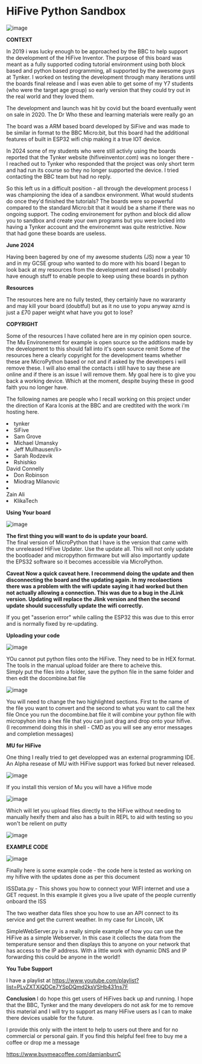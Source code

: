 # HiFive Python Sandbox

![image](https://github.com/damianburrin/Hi5-PythonSandbox/assets/18092613/c33701bb-a6c9-4037-a7c6-736085977f69)


**CONTEXT**

In 2019 i was lucky enough to be approached by the BBC to help support the development of the HiFive Inventor.  The purpose of this board was meant as a fully supported coding tutorial environment using both block based and python based programming, all supported by the awesome guys at Tynker.  I worked on testing the development through many iterations until the boards final release and I was even able to get some of my Y7 students (who were the target age group) so early version that they could try out in the real world and they loved them.

The development and launch was hit by covid but the board eventually went on sale in 2020.  The Dr Who these and learning materials were really go an

The board was a ARM based board developed by SiFive and was made to be similar in format to the BBC Micro:bit, but this board had the additional features of built in ESP32 wifi chip making it a true IOT device.

In 2024 some of my students who were still activly using the boards reported that the Tynker website (hifiveinventor.com) was no longer there - I reached out to Tynker who responded that the project was only short term and had run its course so they no longer supported the device.  I tried contacting the BBC team but had no reply.

So this left us in a difficult position - all through the development process I was championing the idea of a sandbox environment.  What would students do once they'd finished the tutorials?  The boards were so powerful compared to the standard Micro:bit that it would be a shame if there was no ongoing support.  The coding environement for python and block did allow you to sandbox and create your own programs but you were locked into having a Tynker account and the environemnt was quite restrictive.  Now that had gone these boards are useless.


**June 2024**

Having been bagered by one of my awesome students (JS) now a year 10 and in my GCSE group who wanted to do more with his board I began to look back at my resources from the development and realised I probably have enough stuff to enable people to keep using these boards in python

**Resources**

The resources here are no fully tested, they certainly have no wararanty and may kill your board (doubtful) but as it no use to yopu anyway aznd is just a £70 paper weight what have you got to lose?

**COPYRIGHT**

Some of the resources I have collated here are in my opinion open source.  The Mu Environement for example is open source so the addtions made by the development to this should fall into it's open source remit
Some of the resources here a clearly copyright for the development teams whether these are MicroPython based or not and if asked by the developers i will remove these.  I will also email the contacts i still have to say these are online and if there is an issue I will remove them.  My goal here is to give you back a working device.  Which at the moment, despite buying these in good faith you no longer have.

The following names are people who I recall working on this project under the direction of Kara Iconis at the BBC and are credtited with the work i'm hosting here.
<li>tynker</li>
<li>SiFive</li>
<li>Sam Grove</li>
<li>Michael Umansky</li>
<li>Jeff Mullhausen/li>
<li>Sarah Rodzevik</li>
<li>Rshishko</li>
</li>David Connelly</li>
<li>Don Robinson</li>
<li>Miodrag Milanovic</li>
<li></li>Zain Ali</li>
<li>KlikaTech</li>

**Using Your board**

![image](https://github.com/damianburrin/Hi5-PythonSandbox/assets/18092613/040ed882-d376-4cc6-92fe-75ecaf91e58f)


**The first thing you will want to do is update your board.**  
The final version of MicroPython that I have is the version that came with the unreleased HiFive Updater.
Use the update all.  This will not only update the bootloader and micropython firmware but will also importantly update the EPS32 software so it becomes accessible via MicroPython.

**Caveat  Now a quick caveat here.  I recommend  doing the update and then disconnecting the board and the updating again.  In my recolaections there was a problem with the wifi update saying it had worked but then not actually allowing a connection.  This was due to a bug in the JLink version.  Updating will replace the Jlink version and then the second update should successfully update the wifi correctly.**

If you get "asserion error" while calling the ESP32 this was due to this error and is normally fixed by re-updating.

**Uploading your code**

![image](https://github.com/damianburrin/Hi5-PythonSandbox/assets/18092613/391888a8-1fbb-49ed-b04a-b96a3d0f5f7a)

YOu cannot put python files onto the HiFive.  They need to be in HEX format.  The tools in the manual upload folder are there to acheive this.  
Simply put the files into a folder, save the python file in the same folder and then edit the docombine.bat file

![image](https://github.com/damianburrin/Hi5-PythonSandbox/assets/18092613/eb36d180-b1c5-44d4-bbcd-05e3b845ca6c)

You will need to change the two highlighted sections.  First to the name of the file you want to convert and the second to what you want to call the hex file
Once you run the docombine.bat file it will combine your python file with micropyhon into a hex file that you can just drag and drop onto your hifive.  (I recommend doing this in shell - CMD as you will see any error messages and completion messages)

**MU for HiFive**

One thing I really tried to get developped was an external programming IDE.  An Alpha resease of MU with HiFive support was forked but never released.

![image](https://github.com/damianburrin/Hi5-PythonSandbox/assets/18092613/de18ef57-6357-43cb-99d1-e215154cdb7c)

If you install this version of Mu you will have a Hifive mode

![image](https://github.com/damianburrin/Hi5-PythonSandbox/assets/18092613/d2e54df6-fe62-4501-a734-4eea3ea52fbf)

Which will let you upload files directly to the HiFive without needing to manually hexify them and also has a built in REPL to aid with testing so you won't be relient on putty

![image](https://github.com/damianburrin/Hi5-PythonSandbox/assets/18092613/97163a7d-647d-45d1-bfb8-a4cb6acb3370)

**EXAMPLE CODE**

![image](https://github.com/damianburrin/Hi5-PythonSandbox/assets/18092613/5adc2f55-a8d7-40a9-bc0a-b21f8521123d)

Finally here is some example code - the code here is tested as working on my hifive with the updates done as per this document

ISSData.py  - This shows you how to connect your WIFI internet and use a GET request.  In this example it gives you a live upate of the people currently onboard the ISS

The two weather data files shoe you how to use an API connect to its service and get the current weather.  In my case for Lincoln, UK

SimpleWebServer.py is a really simple example of how you can use the HiFive as a simple Webserver.  In this case it collects the data from the temperature sensor and then displays this to anyone on your network that has access to the IP address.  With a little work with dynamic DNS and IP forwarding this could be anyone in the world!!

**You Tube Support**

I have a playlist at https://www.youtube.com/playlist?list=PLvZXTXiQDCe7YSpDQmd2ksVSHb431ns7F

**Conclusion**
I do hope this get users of HiFives back up and running.  I hope that the BBC, Tynker and the many developers do not ask for me to remove this material and I will try to support as many HiFive users as I can to make there devices usable for the future.

I provide this only with the intent to help to users out there and for no commercial or personal gain.  If you find this helpful feel free to buy me a coffee or drop me a message

https://www.buymeacoffee.com/damianburrC



